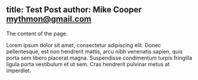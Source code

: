 title: Test Post
author: Mike Cooper <mythmon@gmail.com>
---
The content of the page.

Lorem ipsum dolor sit amet, consectetur adipiscing elit. Donec
pellentesque, est non hendrerit mattis, arcu nibh venenatis sapien, quis
porta sem libero placerat magna. Suspendisse condimentum turpis fringilla
ligula porta vestibulum et ut sem. Cras hendrerit pulvinar metus at
imperdiet.
